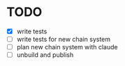 # TODO

- [x] write tests
- [ ] write tests for new chain system
- [ ] plan new chain system with claude
- [ ] unbuild and publish
